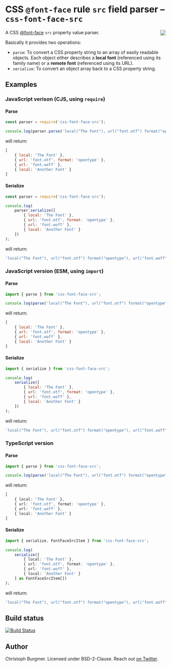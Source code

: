 # CSS `@font-face` rule `src` field parser &ndash; `css-font-face-src`

<a href="https://www.npmjs.org/package/css-font-face-src">
    <img src="https://badge.fury.io/js/css-font-face-src.svg"
         align="right" alt="NPM version" height="18">
</a>

A CSS [@font-face](https://developer.mozilla.org/en-US/docs/Web/CSS/@font-face) `src` property value parser.

Basically it provides two operations:

* `parse`: To convert a CSS property string to an array of easily readable objects. Each object either describes a **local font** (referenced using its family name) or a **remote font** (referenced using its URL).
* `serialize`: To convert an object array back to a CSS property string.

## Examples

### JavaScript verison (CJS, using `require`)

#### Parse

```js
const parser = require('css-font-face-src');

console.log(parser.parse('local("The Font"), url("font.otf") format("opentype"), url("font.woff"), local("Another Font")'));
```

will return:

```js
[
    { local: 'The Font' },
    { url: 'font.otf', format: 'opentype' },
    { url: 'font.woff' },
    { local: 'Another Font' }
]
```

#### Serialize

```js
const parser = require('css-font-face-src');

console.log(
    parser.serialize([
        { local: 'The Font' },
        { url: 'font.otf', format: 'opentype' },
        { url: 'font.woff' },
        { local: 'Another Font' }
    ])
);
```

will return:

```js
'local("The Font"), url("font.otf") format("opentype"), url("font.woff"), local("Another Font")'
```

### JavaScript version (ESM, using `import`)

#### Parse

```js
import { parse } from 'css-font-face-src';

console.log(parse('local("The Font"), url("font.otf") format("opentype"), url("font.woff"), local("Another Font")'));
```

will return:

```js
[
    { local: 'The Font' },
    { url: 'font.otf', format: 'opentype' },
    { url: 'font.woff' },
    { local: 'Another Font' }
]
```

#### Serialize

```js
import { serialize } from 'css-font-face-src';

console.log(
    serialize([
        { local: 'The Font' },
        { url: 'font.otf', format: 'opentype' },
        { url: 'font.woff' },
        { local: 'Another Font' }
    ])
);
```

will return:

```js
'local("The Font"), url("font.otf") format("opentype"), url("font.woff"), local("Another Font")'
```

### TypeScript version

#### Parse

```ts
import { parse } from 'css-font-face-src';

console.log(parse('local("The Font"), url("font.otf") format("opentype"), url("font.woff"), local("Another Font")'));
```

will return:

```ts
[
    { local: 'The Font' },
    { url: 'font.otf', format: 'opentype' },
    { url: 'font.woff' },
    { local: 'Another Font' }
]
```

#### Serialize

```ts
import { serialize, FontFaceSrcItem } from 'css-font-face-src';

console.log(
    serialize([
        { local: 'The Font' },
        { url: 'font.otf', format: 'opentype' },
        { url: 'font.woff' },
        { local: 'Another Font' }
    ] as FontFaceSrcItem[])
);
```

will return:

```ts
'local("The Font"), url("font.otf") format("opentype"), url("font.woff"), local("Another Font")'
```

## Build status

[![Build Status](https://travis-ci.org/cburgmer/css-font-face-src.svg?branch=master)](https://travis-ci.org/cburgmer/css-font-face-src)

## Author

Christoph Burgmer. Licensed under BSD-2-Clause. Reach out [on Twitter](https://twitter.com/cburgmer).
